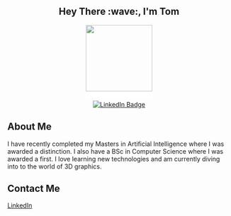<h2 align="center">Hey There :wave:, I'm Tom</h2>

<div id="header" align="center">
  <img src="https://media.giphy.com/media/xThuWu82QD3pj4wvEQ/giphy.gif" width=150 height=150/>
</div>

<div id="spacer" align="center">
  <img src="./16x9_Transparent.png" width=150 height=15/>
</div>

<div id="badges" align="center">
  <a href="https://www.linkedin.com/in/tom-hodgkins-msc-a9ba301b5/">
    <img src="https://img.shields.io/badge/LinkedIn-blue?style=for-the-badge&logo=linkedin&logoColor=white" height=25 alt="LinkedIn Badge"/>
  </a>
</div>

## About Me

I have recently completed my Masters in Artificial Intelligence where I was awarded a distinction. I also have a BSc in Computer Science where I was awarded a first. I love learning new technologies and am currently diving into to the world of 3D graphics.

## Contact Me
[LinkedIn](https://www.linkedin.com/in/tom-hodgkins-msc-a9ba301b5/)
